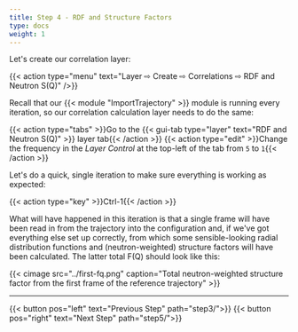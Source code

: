 ```yaml
---
title: Step 4 - RDF and Structure Factors
type: docs
weight: 1
---
```


Let's create our correlation layer:

{{< action type="menu" text="Layer &#8680; Create &#8680; Correlations &#8680; RDF and Neutron S(Q)" />}}

Recall that our {{< module "ImportTrajectory" >}} module is running every iteration, so our correlation calculation layer needs to do the same:

{{< action type="tabs" >}}Go to the {{< gui-tab type="layer" text="RDF and Neutron S(Q)" >}} layer tab{{< /action >}}
{{< action type="edit" >}}Change the frequency in the _Layer Control_ at the top-left of the tab from `5` to `1`{{< /action >}}

Let's do a quick, single iteration to make sure everything is working as expected:

{{< action type="key" >}}Ctrl-1{{< /action >}}

What will have happened in this iteration is that a single frame will have been read in from the trajectory into the configuration and, if we've got everything else set up correctly, from which some sensible-looking radial distribution functions and (neutron-weighted) structure factors will have been calculated.  The latter total F(Q) should look like this:

{{< cimage src="../first-fq.png" caption="Total neutron-weighted structure factor from the first frame of the reference trajectory" >}}

* * *
{{< button pos="left" text="Previous Step" path="step3/">}}
{{< button pos="right" text="Next Step" path="step5/">}}
